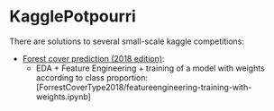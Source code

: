 # KagglePotpourri

There are solutions to several small-scale kaggle competitions:
   * [Forest cover prediction (2018 edition)](https://www.kaggle.com/c/forest-cover-type-kernels-only):
      * EDA + Feature Engineering + training of a model with weights according to class proportion: [ForrestCoverType2018/featureengineering-training-with-weights.ipynb]
